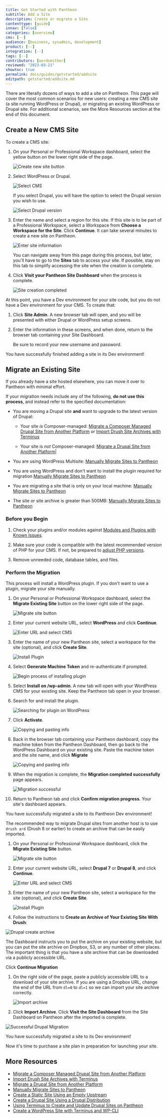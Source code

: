 ```yaml
---
title: Get Started with Pantheon
subtitle: Add a Site
description: Create or migrate a Site
contenttype: [guide]
innav: [false]
categories: [overview]
cms: [--]
audience: [business, sysadmin, development]
product: [--]
integration: [--]
tags: [--]
contributors: [wordsmither]
reviewed: "2023-03-21"
showtoc: true
permalink: docs/guides/getstarted/addsite
editpath: getstarted/addsite.md
---
```


There are literally dozens of ways to add a site on Pantheon.  This page will cover the most common scenarios for new users: creating a new CMS site (a site running WordPress or Drupal), or migrating an existing WordPress or Drupal site.  For additional scenarios, see the More Resources section at the end of this document.

## Create a New CMS Site

To create a CMS site:

1. On your Personal or Professional Workspace dashboard, select the yellow <Icon icon="plus" text="Create New Site"/> button on the lower right side of the page.
   
   ![Create new site button](../../../images/create-new-site-button.png)

1. Select WordPress or Drupal.

   ![Select CMS](../../../images/create-new-site-cms.png)

   If you select Drupal, you will have the option to select the Drupal version you wish to use.

   ![Select Drupal version](../../../images/create-new-site-cms-drupal.png)

1. Enter the name and select a region for this site. If this site is to be part of a Professional Workspace, select a Workspace from **Choose a Workspace for the Site**. Click **Continue**. It can take several minutes to create a new site on Pantheon.

   ![Enter site information](../../../images/create-new-site-info.png)

   <Alert title="Note" type="info" >
   
   You can navigate away from this page during this process, but later, you'll have to go to the **Sites** tab to access your site.  If possible, stay on this tab to simplify accessing the site when the creation is complete.
   
   </Alert>

1. Click **Visit your Pantheon Site Dashboard** when the process is complete. 
   
   ![Site creation completed](../../../images/create-site-done.png)

At this point, you have a Dev environment for your site code, but you do not have a Dev environment for your CMS.  To create that:

1. Click **Site Admin**.  A new browser tab will open, and you will be presented with either Drupal or WordPress setup screens.  

1. Enter the information in these screens, and when done, return to the browser tab containing your Site Dashboard.

   <Alert title="Note" type="info">

   Be sure to record your new username and password.

   </Alert>

You have successfully finished adding a site in its Dev environment!

## Migrate an Existing Site

If you already have a site hosted elsewhere, you can move it over to Pantheon with minimal effort.

<Alert title="Warning" type="danger" >

If your migration needs include any of the following, **do not use this process**, and instead refer to the specified documentation:

- You are moving a Drupal site **and** want to upgrade to the latest version of Drupal: 

   - Your site *is* Composer-managed: [Migrate a Composer Managed Drupal Site from Another Platform](/guides/drupal-unhosted-composer) or [Import Drush Site Archives with Terminus](/guides/drush/drush-import)

   - Your site is *not* Composer-managed: [Migrate a Drupal Site from Another Platform](/guides/drupal-unhosted)|

- You are using WordPress Multisite: [Manually Migrate Sites to Pantheon](/migrate-manual) 

- You are using WordPress and don't want to install the plugin required for migration [Manually Migrate Sites to Pantheon](/migrate-manual)

- You are migrating a site that is only on your local machine: [Manually Migrate Sites to Pantheon](/migrate-manual)

- The site or site archive is greater than 500MB: [Manually Migrate Sites to Pantheon](/migrate-manual)

</Alert>

### Before you Begin

1. Check your plugins and/or modules against [Modules and Plugins with Known Issues](/modules-plugins-known-issues).

1. Make sure your code is compatible with the latest recommended version of PHP for your CMS. If not, be prepared to [adjust PHP versions](/guides/php/php-versions/#configure-php-version).

1. Remove unneeded code, database tables, and files.

### Perform the Migration

<TabList>

<Tab title="WordPress" id="tab-1-id" active={true}>

This process will install a WordPress plugin.  If you don't want to use a plugin, migrate your site manually.

1. On your Personal or Professional Workspace dashboard, select the **Migrate Existing Site** button on the lower right side of the page.

   ![Migrate site button](../../../images/migrate-site-button.png)

1. Enter your current website URL, select **WordPress** and click **Continue**.

   ![Enter URL and select CMS](../../../images/migrate-site-cms.png)

1. Enter the name of your new Pantheon site, select a workspace for the site (optional), and click **Create Site**.
   
   ![Install Plugin](../../../images/migrate-site-info.png)

1. Select **Generate Machine Token** and re-authenticate if prompted.  

   ![Begin process of installing plugin](../../../images/migrate-site-wp-plugin.png)

1. Select **Install on /wp-admin**.  A new tab will open with your WordPress CMS for your existing site. Keep the Pantheon tab open in your browser.

1. Search for and install the plugin.

   ![Searching for plugin on WordPress](../../../images/migrate-site-wp-search-plugin.png)
   
1. Click **Activate**. 

   ![Copying and pasting info](../../../images/migrate-site-wp-activate.png)

1. Back in the browser tab containing your Pantheon dashboard, copy the machine token from the Pantheon Dashboard, then go back to the WordPress Dashboard on your existing site. Paste the machine token and the site name, and click **Migrate**

   ![Copying and pasting info](../../../images/migrate-site-wp-activate-info.png)

1. When the migration is complete, the **Migration completed successfully** page appears.

   ![Migration successful](../../../images/migrate-site-wp-successful.png)

1. Return to Pantheon tab and click **Confirm migration progress**.  Your site's dashboard appears.

You have successfully migrated a site to its Pantheon Dev environment!

</Tab>

<Tab title="Drupal" id="tab-2-id">

The recommended way to migrate Drupal sites from another host is to use `drush ard` (Drush 8 or earlier) to create an archive that can be easily imported.

1. On your Personal or Professional Workspace dashboard, click the **Migrate Existing Site** button.

   ![Migrate site button](../../../images/migrate-site-button.png)

1. Enter your current website URL, select **Drupal 7** or **Drupal 8**, and click **Continue**.

   ![Enter URL and select CMS](../../../images/migrate-site-cms-drupal.png)

1. Enter the name of your new Pantheon site, select a workspace for the site (optional), and click **Create Site**.
   
   ![Install Plugin](../../../images/migrate-site-drupal-create-site.png)

1. Follow the instructions to **Create an Archive of Your Existing Site With Drush**:

  ![Drupal create archive](../../../images/dashboard/drupal-guided-migrate.png)

  The Dashboard instructs you to put the archive on your existing website, but you can put the site archive on Dropbox, S3, or any number of other places. The important thing is that you have a site archive that can be downloaded via a publicly accessible URL.

  Click **Continue Migration**

1. On the right side of the page, paste a publicly accessible URL to a download of your site archive. If you are using a Dropbox URL, change the end of the URL from `dl=0` to `dl=1` so we can import your site archive correctly.

   ![Import archive](../../../images/migrate-site-drupal-import-archive.png)

1. Click **Import Archive**. Click **Visit the Site Dashboard** from the Site Dashboard on Pantheon after the imported is complete.

 ![Successful Drupal Migration](../../../images/dashboard/successful-drupal-migration.png)

You have successfully migrated a site to its Dev environment!

</Tab>

</TabList>

Now it's time to purchase a site plan in preparation for launching your site.

## More Resources

* [Migrate a Composer Managed Drupal Site from Another Platform](/guides/drupal-unhosted-composer)
* [Import Drush Site Archives with Terminus](/guides/drush/drush-import)
* [Migrate a Drupal Site from Another Platform](/guides/drupal-unhosted)
* [Manually Migrate Sites to Pantheon](/migrate-manual)
* [Create a Static Site Using an Empty Upstream](/static-site-empty-upstream)
* [Create a Drupal Site Using a Drupal Distribution](/guides/drupal-from-dist)
* [Using Terminus to Create and Update Drupal Sites on Pantheon](/terminus-drupal-site-management/)
* [Create a WordPress Site with Terminus and WP-CLI](/guides/create-wp-site)